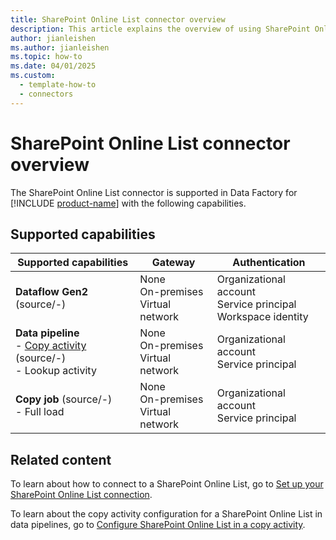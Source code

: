 ```yaml
---
title: SharePoint Online List connector overview
description: This article explains the overview of using SharePoint Online List.
author: jianleishen
ms.author: jianleishen
ms.topic: how-to
ms.date: 04/01/2025
ms.custom:
  - template-how-to
  - connectors
---
```


# SharePoint Online List connector overview

The SharePoint Online List connector is supported in Data Factory for [!INCLUDE [product-name](../includes/product-name.md)] with the following capabilities.

## Supported capabilities

| Supported capabilities| Gateway | Authentication|
|---------| --------| --------|
| **Dataflow Gen2** (source/-)|None<br> On-premises<br> Virtual network |Organizational account<br> Service principal<br> Workspace identity |
| **Data pipeline**<br>- [Copy activity](connector-sharepoint-online-list-copy-activity.md) (source/-) <br>- Lookup activity    |None<br> On-premises<br> Virtual network |Organizational account<br> Service principal |
| **Copy job** (source/-) <br>- Full load |None<br> On-premises<br> Virtual network |Organizational account<br> Service principal |

## Related content

To learn about how to connect to a SharePoint Online List, go to [Set up your SharePoint Online List connection](connector-sharepoint-online-list.md).

To learn about the copy activity configuration for a SharePoint Online List in data pipelines, go to [Configure SharePoint Online List in a copy activity](connector-sharepoint-online-list-copy-activity.md).
